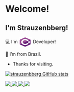 <!--
- Bacharel em Administração de empresas
- MBA Executivo em Gestão de pessoas
- Atuo no mercado financeiro
- Desenvolvo aplicações desktop em csharp 
- Contato: strauzenbberg@outlook.com


**Strauzenbberg/strauzenbberg** is a ✨ _special_ ✨ repository because its `README.md` (this file) appears on your GitHub profile.

Here are some ideas to get you started:

- 🔭 I’m currently working on ...
- 🌱 I’m currently learning ...
- 👯 I’m looking to collaborate on ...
- 🤔 I’m looking for help with ...
- 💬 Ask me about ...
- 📫 How to reach me: ...
- 😄 Pronouns: ...
- ⚡ Fun fact: ...
-->

# Welcome!

 

## I'm Strauzenbberg!

 

:computer: I'm 
<img align="center" alt="Rafa-Csharp" height="30" width="40" src="https://raw.githubusercontent.com/devicons/devicon/master/icons/csharp/csharp-original.svg" style="max-width:100%;"> Developer!

:house_with_garden: I’m from Brazil.

- Thanks for visiting.

[![strauzenbberg GitHub stats](https://github-readme-stats.vercel.app/api?username=strauzenbberg)](https://github.com/strauzenbberg/github-readme-stats)


<a href="https://www.facebook.com/strauzenbberg" alt="Facebook" target="_blank">
  <img src="https://img.shields.io/badge/Facebook-1877F2?style=for-the-badge&logo=facebook&logoColor=white">
</a>
<a href="https://www.instagram.com/strauzenbberg" alt="Instagram" target="_blank">
  <img src="https://img.shields.io/badge/-Instagram-DF0174?style=for-the-badge&labelColor=DF0174&logo=instagram&logoColor=white&link=https://www.instagram.com/USERNAME">
</a>
<a href="mailto:strauzenbberg@outlook.com" alt="Outlook" target="_blank">
  <img src="https://img.shields.io/badge/Microsoft_Outlook-0078D4?style=for-the-badge&logo=microsoft-outlook&logoColor=white">
</a>
<a href="https://www.twitter.com/strauzenbberg" alt="Twitter" target="_blank">
  <img src="https://img.shields.io/badge/Twitter-1DA1F2?style=for-the-badge&logo=twitter&logoColor=white">


